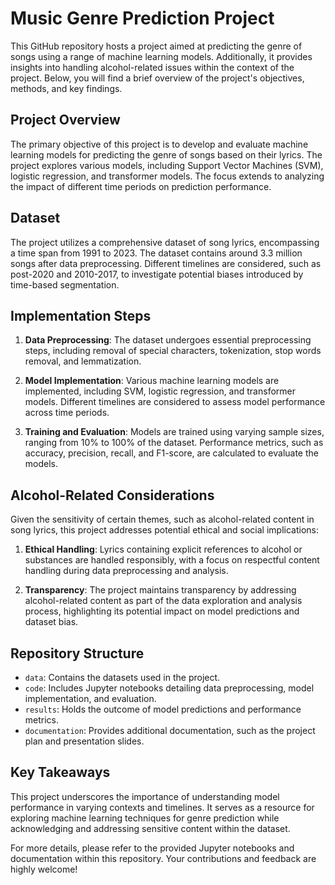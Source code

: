 # Music Genre Prediction Project

This GitHub repository hosts a project aimed at predicting the genre of songs using a range of machine learning models. Additionally, it provides insights into handling alcohol-related issues within the context of the project. Below, you will find a brief overview of the project's objectives, methods, and key findings.

## Project Overview

The primary objective of this project is to develop and evaluate machine learning models for predicting the genre of songs based on their lyrics. The project explores various models, including Support Vector Machines (SVM), logistic regression, and transformer models. The focus extends to analyzing the impact of different time periods on prediction performance.

## Dataset

The project utilizes a comprehensive dataset of song lyrics, encompassing a time span from 1991 to 2023. The dataset contains around 3.3 million songs after data preprocessing. Different timelines are considered, such as post-2020 and 2010-2017, to investigate potential biases introduced by time-based segmentation.

## Implementation Steps

1. **Data Preprocessing**: The dataset undergoes essential preprocessing steps, including removal of special characters, tokenization, stop words removal, and lemmatization.

2. **Model Implementation**: Various machine learning models are implemented, including SVM, logistic regression, and transformer models. Different timelines are considered to assess model performance across time periods.

3. **Training and Evaluation**: Models are trained using varying sample sizes, ranging from 10% to 100% of the dataset. Performance metrics, such as accuracy, precision, recall, and F1-score, are calculated to evaluate the models.

## Alcohol-Related Considerations

Given the sensitivity of certain themes, such as alcohol-related content in song lyrics, this project addresses potential ethical and social implications:

1. **Ethical Handling**: Lyrics containing explicit references to alcohol or substances are handled responsibly, with a focus on respectful content handling during data preprocessing and analysis.

2. **Transparency**: The project maintains transparency by addressing alcohol-related content as part of the data exploration and analysis process, highlighting its potential impact on model predictions and dataset bias.

## Repository Structure

- `data`: Contains the datasets used in the project.
- `code`: Includes Jupyter notebooks detailing data preprocessing, model implementation, and evaluation.
- `results`: Holds the outcome of model predictions and performance metrics.
- `documentation`: Provides additional documentation, such as the project plan and presentation slides.

## Key Takeaways

This project underscores the importance of understanding model performance in varying contexts and timelines. It serves as a resource for exploring machine learning techniques for genre prediction while acknowledging and addressing sensitive content within the dataset.

For more details, please refer to the provided Jupyter notebooks and documentation within this repository. Your contributions and feedback are highly welcome!
